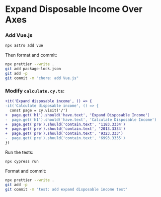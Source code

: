 # Expand Disposable Income Over Axes

### Add Vue.js

```sh
npx astro add vue
```

Then format and commit:

```sh
npx prettier --write .
git add package-lock.json
git add -p
git commit -m "chore: add Vue.js"
```

### Modify `calculate.cy.ts`:

```diff
+it('Expand disposable income', () => {
-it('Calculate disposable income', () => {
  const page = cy.visit('/')
+  page.get('h1').should('have.text', 'Expand Disposable Income')
-  page.get('h1').should('have.text', 'Calculate Disposable Income')
+  page.get('pre').should('contain.text', '1183.3334')
+  page.get('pre').should('contain.text', '2013.3334')
+  page.get('pre').should('contain.text', '9323.333')
-  page.get('pre').should('contain.text', '6993.3335')
})
```

Run the tests:

```sh
npx cypress run
```

Format and commit:

```sh
npx prettier --write .
git add -p
git commit -m "test: add expand disposable income test"
```
